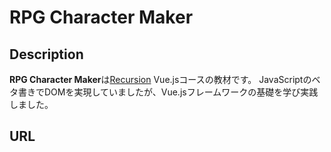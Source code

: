 # RPG Character Maker

## Description
**RPG Character Maker**は[Recursion](https://recursionist.io/) Vue.jsコースの教材です。
JavaScriptのベタ書きでDOMを実現していましたが、Vue.jsフレームワークの基礎を学び実践しました。

## URL

